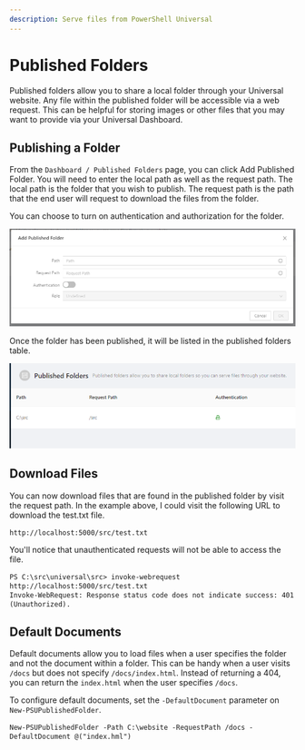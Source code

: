 ```yaml
---
description: Serve files from PowerShell Universal
---
```


# Published Folders

Published folders allow you to share a local folder through your Universal website. Any file within the published folder will be accessible via a web request. This can be helpful for storing images or other files that you may want to provide via your Universal Dashboard.

## Publishing a Folder

From the `Dashboard / Published Folders` page, you can click Add Published Folder. You will need to enter the local path as well as the request path. The local path is the folder that you wish to publish. The request path is the path that the end user will request to download the files from the folder. 

You can choose to turn on authentication and authorization for the folder. 

![](../.gitbook/assets/image%20%2899%29%20%281%29.png)

Once the folder has been published, it will be listed in the published folders table. 

![](../.gitbook/assets/image%20%28100%29.png)

## Download Files

You can now download files that are found in the published folder by visit the request path. In the example above, I could visit the following URL to download the test.txt file. 

```text
http://localhost:5000/src/test.txt
```

You'll notice that unauthenticated requests will not be able to access the file. 

```text
PS C:\src\universal\src> invoke-webrequest http://localhost:5000/src/test.txt
Invoke-WebRequest: Response status code does not indicate success: 401 (Unauthorized).
```

## Default Documents

Default documents allow you to load files when a user specifies the folder and not the document within a folder. This can be handy when a user visits `/docs` but does not specify `/docs/index.html`. Instead of returning a 404, you can return the `index.html` when the user specifies `/docs`. 

To configure default documents, set the `-DefaultDocument` parameter on `New-PSUPublishedFolder`.

```text
New-PSUPublishedFolder -Path C:\website -RequestPath /docs -DefaultDocument @("index.hml")
```

